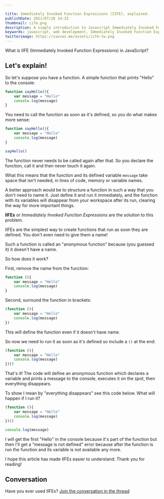 ```yaml
---

title: Immediately Invoked Function Expressions (IIFE), explained.
publishDate: 2021/07/26 14:33
thumbnail: iife.png
description: A simple introduction to Javascript Immediately Invoked Function Expressions
keywords: javascript, web development, Immediately Invoked Function Expressions, iife
twitterimage: https://savvas.me/assets/iife-tw.png
---
```


What is IIFE (Immediately Invoked Function Expressions) in JavaScript?

## Let's explain! 

So let's suppose you have a function. A simple function that prints "Hello" to the console:

```js
function sayHello(){
    var message = "Hello"
    console.log(message)
}
```

You need to call the function as soon as it's defined, so you do what makes more sense:

```js
function sayHello(){
    var message = "Hello"
    console.log(message)
}

sayHello()
```

The function never needs to be called again after that. So you declare the function, call it and then never touch it again.

What this means that the function and its defined variable `message` take space that isn't needed, in lines of code, memory or variable names.

A better approach would be to structure a function in such a way that you don't need to name it. Just define it and run it immediately, and the function with its variables will disappear from your workspace after its run, clearing the way for more important things.

**IIFEs** or *Immediately Invoked Function Expressions* are the solution to this problem.

IIFEs are the simplest way to create functions that run as soon they are defined. You don't even need to give them a name!

Such a function is called an "anonymous function" because (you guessed it) it doesn't have a name.

So how does it work?

First, remove the name from the function:

```js
function (){
    var message = "Hello"
    console.log(message)
}
```

Second, surround the function in brackets:

```js
(function (){
    var message = "Hello"
    console.log(message)
})
```

This will define the function even if it doesn't have name. 

So now we need to run it as soon as it's defined so include a `()` at the end:

```js
(function (){
    var message = "Hello"
    console.log(message)
})()
```

That's it! The code will define an anonymous function which declares a variable and prints a message to the console, executes it on the spot, then everything disappears.

To show I mean by "everything disappears" see this code below. What will happen if I run it?

```js
(function (){
    var message = "Hello"
    console.log(message)
})()

console.log(message)
```

I will get the first "Hello" in the console because it's part of the function but then I'll get a "message is not defined" error because after the function is run the function and its variable is not available any more.

I hope this article has made IIFEs easier to understand. Thank you for reading!

## Conversation

Have you ever used IIFEs? [Join the conversation in the thread](https://twitter.com/SavvasStephnds/status/1417819885342806021)